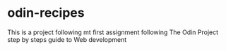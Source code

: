 # odin-recipes

This is a project following mt first assignment following The Odin Project step by steps guide to Web development